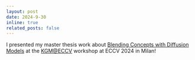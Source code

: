 ```yaml
---
layout: post
date: 2024-9-30
inline: true
related_posts: false
---
```


I presented my master thesis work about [Blending Concepts with Diffusion
Models](https://arxiv.org/abs/2506.23630) at the 
[KGM@ECCV](https://sites.google.com/ttic.edu/knowledge-in-generative-models/)
workshop at ECCV 2024 in Milan!
